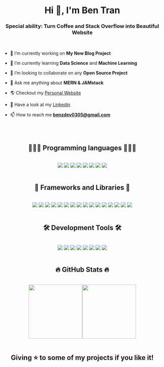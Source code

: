 <h1 align="center">Hi 👋, I'm Ben Tran</h1>
<h3 align="center">Special ability: Turn Coffee and Stack Overflow into Beautiful Website</h3>
<br>

- 🔭 I’m currently working on **My New Blog Project**

- 🌱 I’m currently learning **Data Science** and **Machine Learning**

- 👯 I’m looking to collaborate on any **Open Source Project**

- 💬 Ask me anything about **MERN & JAMstack**

- 🌎 Checkout my [Personal Website](https://benztran.netlify.app/)

- 💼 Have a look at my [Linkedin](https://www.linkedin.com/in/quan-tran-61792a206/)

- 📫 How to reach me **benzdev0305@gmail.com**

<br>

<div align="center"><div width="300"><br><h2 align="center">👨🏽‍💻 Programming languages 👨🏽‍💻</h2><br><div align="center"><span><img src="https://img.shields.io/badge/-HTML5-E34F26?style=flat&logo=html5&logoColor=FFFFFF"></span>&nbsp;<span><img src="https://img.shields.io/badge/-CSS3-1572B6?style=flat&logo=css3&logoColor=FFFFFF"></span>&nbsp;<span><img src="https://img.shields.io/badge/-JavaScript-eed718?style=flat&logo=javascript&logoColor=FFFFFF"></span>&nbsp;<span><img src="https://img.shields.io/badge/-Sass-cc6699?style=flat&logo=sass&logoColor=FFFFFF"></span>&nbsp;<span><img src="https://img.shields.io/badge/-TypeSrcipt-3178C6?style=flat&logo=typescript&logoColor=FFFFFF"></span>&nbsp;<span><img src="http://img.shields.io/badge/-Python-3776AB?style=flat&logo=python&logoColor=FFFFFF"></span>&nbsp;<span><img src="http://img.shields.io/badge/-Java-F02F2F?style=flat&logo=java&logoColor=FFFFFF"></span>&nbsp;<span><img src="http://img.shields.io/badge/-C-A8B9CC?style=flat&logo=c&logoColor=FFFFFF"></span></div></div><div width="300"><br><h2 align="center">🚀 Frameworks and Libraries 🚀</h2><br><div align="center"><span><img src="https://img.shields.io/badge/-Bootstrap-563D7C?style=flat&logo=bootstrap&logoColor=FFFFFF"></span>&nbsp;<span><img src="https://img.shields.io/badge/-jQuery-0769AD?style=flat&logo=jquery&logoColor=FFFFFF"></span>&nbsp;<span><img src="https://img.shields.io/badge/-Tailwind%20CSS-06B6D4?style=flat&logo=tailwind%20css&logoColor=FFFFFF"></span>&nbsp;<span><img src="https://img.shields.io/badge/-React-61DAFB?style=flat&logo=react&logoColor=FFFFFF"></span>&nbsp;<span><img src="https://img.shields.io/badge/-Redux-764ABC?style=flat&logo=redux&logoColor=FFFFFF"></span>&nbsp;<span><img src="https://img.shields.io/badge/-Gatsby-663399?style=flat&logo=gatsby&logoColor=FFFFFF"></span>&nbsp;<span><img src="https://img.shields.io/badge/-Next.js-000000?style=flat&logo=next.js&logoColor=FFFFFF"></span>&nbsp;<span><img src="https://img.shields.io/badge/-Jest-C21325?style=flat&logo=jest&logoColor=FFFFFF"></span>&nbsp;<span><img src="https://img.shields.io/badge/-GraphQL-e535ab?style=flat&logo=graphql&logoColor=FFFFFF"></span>&nbsp;<span><img src="https://img.shields.io/badge/-Node.js-3C873A?style=flat&logo=node.js&logoColor=FFFFFF"></span>&nbsp;<span><img src="https://img.shields.io/badge/-Express-000000?style=flat&logo=express&logoColor=FFFFFF"></span>&nbsp;<span><img src="https://img.shields.io/badge/-Sanity-F02F2F?style=flat&logo=sanity&logoColor=FFFFFF"></span>&nbsp;<span><img src="https://img.shields.io/badge/-Contentful-2478CC?style=flat&logo=contentful&logoColor=FFFFFF"></span>&nbsp;<span><img src="https://img.shields.io/badge/-MongoDB-4DB33D?style=flat&logo=mongodb&logoColor=FFFFFF"></span>&nbsp;<span><img src="https://img.shields.io/badge/-PostgreSQL-4169E1?style=flat&logo=postgresql&logoColor=FFFFFF"></span>&nbsp;<span><img src="https://img.shields.io/badge/-PWA-5A0FC8?style=flat&logo=pwa&logoColor=FFFFFF"></span></div></div><div width="300"><br><h2 align="center">🛠 Development Tools 🛠</h2><br><div align="center"><span><img src="https://img.shields.io/badge/-Firebase-FFA611?style=flat&logo=firebase&logoColor=FFFFFF"></span>&nbsp;<span><img src="https://img.shields.io/badge/-Netlify-00C7B7?style=flat&logo=netlify&logoColor=FFFFFF"></span>&nbsp;<span><img src="http://img.shields.io/badge/-Heroku-430098?style=flat&logo=heroku&logoColor=FFFFFF"></span>&nbsp;<span><img src="http://img.shields.io/badge/-Vercel-black?style=flat&logo=vercel&logoColor=FFFFFF"></span>&nbsp;<span><img src="http://img.shields.io/badge/-Git-F1502F?style=flat&logo=git&logoColor=FFFFFF"></span>&nbsp;<span><img src="http://img.shields.io/badge/-Github-000000?style=flat&logo=github&logoColor=FFFFFF"></span>&nbsp;<span><img src="http://img.shields.io/badge/-Linux-FCC624?style=flat&logo=linux&logoColor=FFFFFF"></span>&nbsp;<span><img src="http://img.shields.io/badge/-VS%20Code-007ACC?style=flat&logo=visual%20studio%20code&logoColor=FFFFFF"></span></div></div></div>

<br>
<h2 align="center">🔥 GitHub Stats 🔥</h2>
<br>
<div align=center><img height="170em" src="https://github-readme-stats.vercel.app/api/top-langs/?username=benztranwot&hide=c%23,powershell,Mathematica,Ruby,Objective-C,Objective-C%2b%2b,Cuda&title_color=61dafb&text_color=ffffff&icon_color=61dafb&bg_color=20232a&langs_count=8&layout=compact&border_color=61dafb&hide_border=true" /><img height="170em" src="https://github-readme-stats.vercel.app/api?username=benztranwot&show_icons=true&theme=react&border_color=61dafb&hide_border=true" /></div>

<br>
<h2 align="center">Giving ⭐️ to some of my projects if you like it!</h2>
<br>
